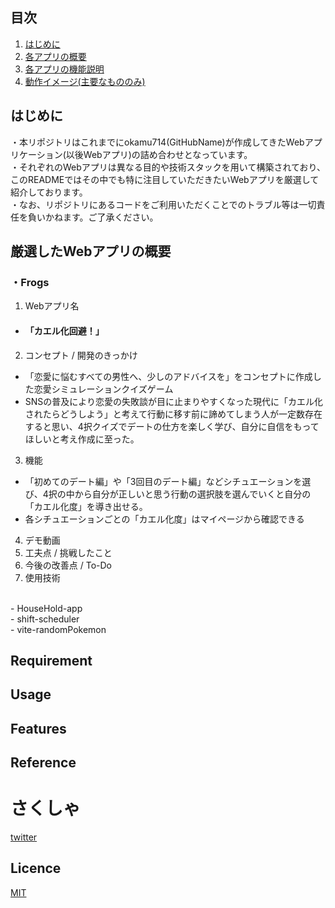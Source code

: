 ## 目次
1. [はじめに](#はじめに)
2. [各アプリの概要](#)
3. [各アプリの機能説明](#technologies-used)
4. [動作イメージ(主要なもののみ)](#setup-and-installation)


## はじめに

・本リポジトリはこれまでにokamu714(GitHubName)が作成してきたWebアプリケーション(以後Webアプリ)の詰め合わせとなっています。<br/>
・それぞれのWebアプリは異なる目的や技術スタックを用いて構築されており、このREADMEではその中でも特に注目していただきたいWebアプリを厳選して紹介しております。<br/>
・なお、リポジトリにあるコードをご利用いただくことでのトラブル等は一切責任を負いかねます。ご了承ください。

## 厳選したWebアプリの概要
### ・Frogs<br/>
  1. Webアプリ名<br/>
  - #### 「カエル化回避！」<br/>
  2. コンセプト / 開発のきっかけ<br/>
  - 「恋愛に悩むすべての男性へ、少しのアドバイスを」をコンセプトに作成した恋愛シミュレーションクイズゲーム
  - SNSの普及により恋愛の失敗談が目に止まりやすくなった現代に「カエル化されたらどうしよう」と考えて行動に移す前に諦めてしまう人が一定数存在すると思い、4択クイズでデートの仕方を楽しく学び、自分に自信をもってほしいと考え作成に至った。<br/>

  3. 機能<br/>
  - 「初めてのデート編」や「3回目のデート編」などシチュエーションを選び、4択の中から自分が正しいと思う行動の選択肢を選んでいくと自分の「カエル化度」を導き出せる。
  - 各シチュエーションごとの「カエル化度」はマイページから確認できる<br/>
  4. デモ動画<br/>
  5. 工夫点 / 挑戦したこと<br/>
  6. 今後の改善点 / To-Do<br/>
  7. 使用技術<br/>
<br/>
- HouseHold-app<br/>  
- shift-scheduler<br/>
- vite-randomPokemon<br/>


## Requirement

## Usage

## Features

## Reference

# さくしゃ

[twitter](https://twitter.com/Kotabrog)

## Licence

[MIT](https://......)
